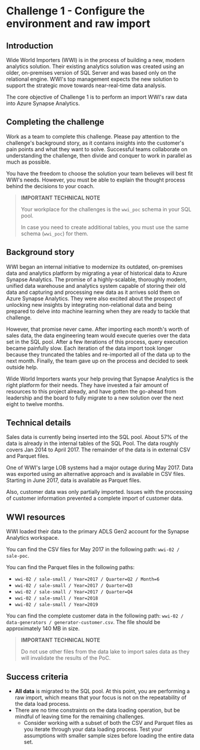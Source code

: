# Challenge 1 - Configure the environment and raw import

## Introduction

Wide World Importers (WWI) is in the process of building a new, modern analytics solution. Their existing analytics solution was created using an older, on-premises version of SQL Server and was based only on the relational engine. WWI's top management expects the new solution to support the strategic move towards near-real-time data analysis.

The core objective of Challenge 1 is to perform an import WWI's raw data into Azure Synapse Analytics.

## Completing the challenge

Work as a team to complete this challenge. Please pay attention to the challenge's background story, as it contains insights into the customer's pain points and what they want to solve. Successful teams collaborate on understanding the challenge, then divide and conquer to work in parallel as much as possible.

You have the freedom to choose the solution your team believes will best fit WWI's needs. However, you must be able to explain the thought process behind the decisions to your coach.

> **IMPORTANT TECHNICAL NOTE**
>
> Your workplace for the challenges is the `wwi_poc` schema in your SQL pool.
>
> In case you need to create additional tables, you must use the same schema (`wwi_poc`) for them.

## Background story

WWI began an internal initiative to modernize its outdated, on-premises data and analytics platform by migrating a year of historical data to Azure Synapse Analytics. The promise of a highly-scalable, thoroughly modern, unified data warehouse and analytics system capable of storing their old data and capturing and processing new data as it arrives sold them on Azure Synapse Analytics. They were also excited about the prospect of unlocking new insights by integrating non-relational data and being prepared to delve into machine learning when they are ready to tackle that challenge.

However, that promise never came. After importing each month's worth of sales data, the data engineering team would execute queries over the data set in the SQL pool. After a few iterations of this process, query execution became painfully slow. Each iteration of the data import took longer because they truncated the tables and re-imported all of the data up to the next month. Finally, the team gave up on the process and decided to seek outside help.

Wide World Importers wants your help proving that Synapse Analytics is the right platform for their needs. They have invested a fair amount of resources to this project already, and have gotten the go-ahead from leadership and the board to fully migrate to a new solution over the next eight to twelve months.

## Technical details

Sales data is currently being inserted into the SQL pool. About 57% of the data is already in the internal tables of the SQL Pool. The data roughly covers Jan 2014 to April 2017. The remainder of the data is in external CSV and Parquet files.

One of WWI's large LOB systems had a major outage during May 2017. Data was exported using an alternative approach and is available in CSV files. Starting in June 2017, data is available as Parquet files.

Also, customer data was only partially imported. Issues with the processing of customer information prevented a complete import of customer data.

## WWI resources

WWI loaded their data to the primary ADLS Gen2 account for the Synapse Analytics workspace.

You can find the CSV files for May 2017 in the following path: `wwi-02 / sale-poc`.

You can find the Parquet files in the following paths:

- `wwi-02 / sale-small / Year=2017 / Quarter=Q2 / Month=6`
- `wwi-02 / sale-small / Year=2017 / Quarter=Q3`
- `wwi-02 / sale-small / Year=2017 / Quarter=Q4`
- `wwi-02 / sale-small / Year=2018`
- `wwi-02 / sale-small / Year=2019`

You can find the complete customer data in the following path: `wwi-02 / data-generators / generator-customer.csv`. The file should be approximately 140 MB in size.

> **IMPORTANT TECHNICAL NOTE**
>
> Do not use other files from the data lake to import sales data as they will invalidate the results of the PoC.

## Success criteria

- **All data** is migrated to the SQL pool. At this point, you are performing a raw import, which means that your focus is not on the repeatability of the data load process.
- There are no time constraints on the data loading operation, but be mindful of leaving time for the remaining challenges.
  - Consider working with a subset of both the CSV and Parquet files as you iterate through your data loading process. Test your assumptions with smaller sample sizes before loading the entire data set.
